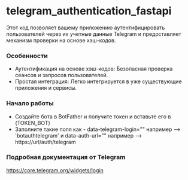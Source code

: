 # telegram_authentication_fastapi

Этот код позволяет вашему приложению аутентифицировать пользователей через их учетные данные Telegram и предоставляет механизм проверки на основе хэш-кодов.

### Особенности

- Аутентификация на основе хэш-кодов: Безопасная проверка сеансов и запросов пользователей.
- Простая интеграция: Легко интегрируется в уже существующие приложения и сервисы.


### Начало работы

- Создайте бота в BotFather и получите токен и вставьте его в (TOKEN_BOT)
- Заполните такие поля как - data-telegram-login="" например --> 'botauthtelegram' и data-auth-url="" например --> https://url/auth/telegram


### Подробная документация от Telegram

https://core.telegram.org/widgets/login